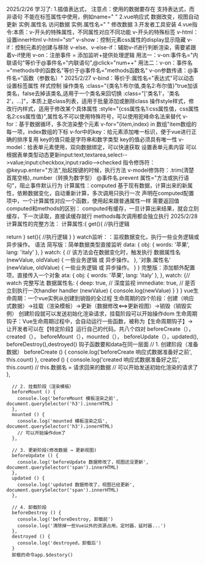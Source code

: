 2025/2/26
学习了:
1.插值表达式，
注意点：使用的数据要存在
支持表达式，而非语句
不能在标签属性中使用，例如name="  "
2.vue响应式
数据改变，视图自动更新
实例.属性名  访问数据
实例.属性名=" " 修改数据
3.开发者工具安装
4.vue指令:本质：v-开头的特殊属性，不同属性对应不同功能
v-开头的特殊标签
v-html：设置innerHtml
v-html="str"
v-show：控制元素css属性的display显示隐藏
v-if：控制元素的创建与移除
v-else、v-else-if：辅助v-if进行判断渲染，需要紧跟着v-if使用
v-on：注册事件 = 添加监听+提供处理逻辑
用法一：v-on:事件名="内联语句"等价于@事件名="内联语句",@click="num++"
用法二：v-on：事件名="methods中的函数名"等价于@事件名="methods函数名"
v-on参数传递：@事件名="函数（参数名）"
2025/2/27
v-bind：等价于:属性名="表达式"可以动态设置标签属性
样式控制
操作类名
:class="{类名1:布尔值,类名2:布尔值}"true加该类名，false去掉该类名,适用于一个类名来回切换
:class="['类名1'，'类名2'，...]"，本质上是class列表，适用于批量添加或删除class
操作style样式，修改行内样式，适用于修改某个具体属性
:style="{css属性名1:css属性值，css属性名2:css属性值}",属性名不可以使用特殊符号，可以使用驼峰命名法来替代
v-for：基于数据循环，多次渲染整个元素
v-for="(item,index) in 数组"item数组的每一项，index数组的下标
v-for中的key：给元素添加唯一标识，便于vue进行正确的排序复用
key的值只能是字符串和数字类型
key的值必须具有唯一性
v-model：给表单元素使用，双向数据绑定，可以快速获取 设置表单元素内容
可以根据表单类型动态更新input:text,textarea,select-->value;input:checkbox,input:radio-->checked
指令修饰符：
@keyup.enter="方法",抬起按键的时候，执行方法
v-model修饰符：.trim(清楚首尾空格),.number（转换为数字型）
@事件名.prevent 属性="方法或执行语句"，阻止事件默认行为
计算属性：computed
基于现有数据，计算出来的新属性，依赖数据变化，自动重新计算，多次调用只执行一次
声明在computed配置项中，一个计算属性对应一个函数，使用起来跟普通属性一样
需要返回值
computed和methods的区别：
computed有缓存，一旦计算出来结果，就会立刻缓存，下一次读取，直接读缓存就行
methods每次调用都会独立执行
2025/2/28
计算属性的完整方法：
计算属性:{
get(){
//执行逻辑

return
}
set(){
//执行逻辑
}
}
watch监听：：监视数据变化，执行一些业务逻辑或异步操作。
语法
简写版：简单数据类型直接监听
data: {
 obj: {
 words: '苹果',
 lang: 'italy'
 },
 }
watch: {
 // 该方法会在数据变化时，触发执行
数据属性名 (newValue, oldValue) {
一些业务逻辑 或 异步操作。
},
 '对象.属性名' (newValue, oldValue) {
一些业务逻辑 或 异步操作。
}
 }
 完整版：添加额外配置项，直接传入一个对象
 ata: {
 obj: {
 words: '苹果',
 lang: 'italy'
 },
 },
 watch: {// watch 完整写法
数据属性名: {
 deep: true, // 深度监视
immediate: true, // 是否立刻执行一次handler
 handler (newValue) {
 console.log(newValue)
 }
 }
 }
vue生命周期：一个vue实例从创建到销毁的全过程
生命周期的四个阶段：创建（响应式数据）->挂载（渲染模板）->更新（数据修改<==>更新视图）->销毁（销毁实例）
创建阶段就可以发送初始化渲染请求，挂载阶段可以开始操作dom
生命周期钩子：Vue生命周期过程中，会自动运行一些函数，被称为【生命周期钩子】→  让开发者可以在【特定阶段】运行自己的代码。共八个四对
beforeCreate（），created（）， beforeMount（），mounted（）， beforeUpdate（），updated(), beforeDestroy(),destroyed()
 钩子函数要和data在同一层面
      // 1. 创建阶段（准备数据）
      beforeCreate () {
        console.log('beforeCreate 响应式数据准备好之前', this.count)
      },
      created () {
        console.log('created 响应式数据准备好之后', this.count)
        // this.数据名 = 请求回来的数据
        // 可以开始发送初始化渲染的请求了
      },

      // 2. 挂载阶段（渲染模板）
      beforeMount () {
        console.log('beforeMount 模板渲染之前', document.querySelector('h3').innerHTML)
      },
      mounted () {
        console.log('mounted 模板渲染之后', document.querySelector('h3').innerHTML)
        // 可以开始操作dom了
      },

      // 3. 更新阶段(修改数据 → 更新视图)
      beforeUpdate () {
        console.log('beforeUpdate 数据修改了，视图还没更新', document.querySelector('span').innerHTML)
      },
      updated () {
        console.log('updated 数据修改了，视图已经更新', document.querySelector('span').innerHTML)
      },

      // 4. 卸载阶段
      beforeDestroy () {
        console.log('beforeDestroy, 卸载前')
        console.log('清除掉一些Vue以外的资源占用，定时器，延时器...')
      },
      destroyed () {
        console.log('destroyed，卸载后')
      }
      卸载的命令app.$destory()

